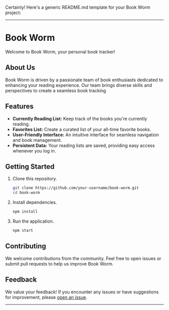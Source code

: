 Certainly! Here's a generic README.md template for your Book Worm project:

---

# Book Worm

Welcome to Book Worm, your personal book tracker!

## About Us

Book Worm is driven by a passionate team of book enthusiasts dedicated to enhancing your reading experience. Our team brings diverse skills and perspectives to create a seamless book tracking 

## Features

- **Currently Reading List:** Keep track of the books you're currently reading.
- **Favorites List:** Create a curated list of your all-time favorite books.
- **User-Friendly Interface:** An intuitive interface for seamless navigation and book management.
- **Persistent Data:** Your reading lists are saved, providing easy access whenever you log in.

## Getting Started

1. Clone this repository.
   ```bash
   git clone https://github.com/your-username/book-worm.git
   cd book-worm
   ```

2. Install dependencies.
   ```bash
   npm install
   ```

3. Run the application.
   ```bash
   npm start
   ```

## Contributing

We welcome contributions from the community. Feel free to open issues or submit pull requests to help us improve Book Worm.

## Feedback

We value your feedback! If you encounter any issues or have suggestions for improvement, please [open an issue](https://github.com/your-username/book-worm/issues).


---

